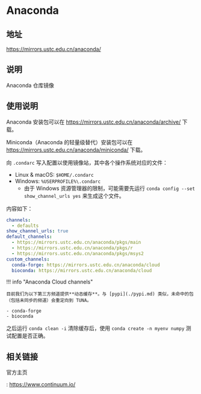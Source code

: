 # Anaconda

## 地址

<https://mirrors.ustc.edu.cn/anaconda/>

## 说明

Anaconda 仓库镜像

## 使用说明

Anaconda 安装包可以在 <https://mirrors.ustc.edu.cn/anaconda/archive/> 下载。

Miniconda（Anaconda 的轻量级替代）安装包可以在 <https://mirrors.ustc.edu.cn/anaconda/miniconda/> 下载。

向 `.condarc` 写入配置以使用镜像站，其中各个操作系统对应的文件：

- Linux & macOS: `$HOME/.condarc`
- Windows: `%USERPROFILE%\.condarc`
    - 由于 Windows 资源管理器的限制，可能需要先运行 `conda config --set show_channel_urls yes` 来生成这个文件。

内容如下：

```yaml
channels:
  - defaults
show_channel_urls: true
default_channels:
  - https://mirrors.ustc.edu.cn/anaconda/pkgs/main
  - https://mirrors.ustc.edu.cn/anaconda/pkgs/r
  - https://mirrors.ustc.edu.cn/anaconda/pkgs/msys2
custom_channels:
  conda-forge: https://mirrors.ustc.edu.cn/anaconda/cloud
  bioconda: https://mirrors.ustc.edu.cn/anaconda/cloud
```

!!! info "Anaconda Cloud channels"

    目前我们为以下第三方频道提供**动态缓存**。与 [pypi](./pypi.md) 类似，未命中的包（包括未同步的频道）会重定向到 TUNA。

    - conda-forge
    - bioconda

之后运行 `conda clean -i` 清除缓存后，使用 `conda create -n myenv numpy` 测试配置是否正确。

## 相关链接

官方主页

:   <https://www.continuum.io/>
